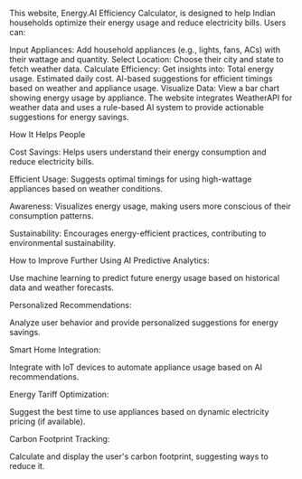 This website, Energy.AI Efficiency Calculator, is designed to help Indian households optimize their energy usage and reduce electricity bills. Users can:

Input Appliances: Add household appliances (e.g., lights, fans, ACs) with their wattage and quantity.
Select Location: Choose their city and state to fetch weather data.
Calculate Efficiency: Get insights into:
   Total energy usage.
   Estimated daily cost.
   AI-based suggestions for efficient timings based on weather and appliance usage.
Visualize Data: View a bar chart showing energy usage by appliance.
The website integrates WeatherAPI for weather data and uses a rule-based AI system to provide actionable suggestions for energy savings.

How It Helps People

Cost Savings:
Helps users understand their energy consumption and reduce electricity bills.

Efficient Usage:
Suggests optimal timings for using high-wattage appliances based on weather conditions.

Awareness:
Visualizes energy usage, making users more conscious of their consumption patterns.

Sustainability:
Encourages energy-efficient practices, contributing to environmental sustainability.

How to Improve Further Using AI
Predictive Analytics:

Use machine learning to predict future energy usage based on historical data and weather forecasts.

Personalized Recommendations:

Analyze user behavior and provide personalized suggestions for energy savings.

Smart Home Integration:

Integrate with IoT devices to automate appliance usage based on AI recommendations.

Energy Tariff Optimization:

Suggest the best time to use appliances based on dynamic electricity pricing (if available).

Carbon Footprint Tracking:

Calculate and display the user's carbon footprint, suggesting ways to reduce it.
